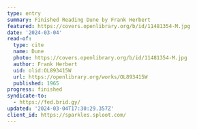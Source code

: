 ```yaml
---
type: entry
summary: Finished Reading Dune by Frank Herbert
featured: https://covers.openlibrary.org/b/id/11481354-M.jpg
date: '2024-03-04'
read-of:
  type: cite
  name: Dune
  photo: https://covers.openlibrary.org/b/id/11481354-M.jpg
  author: Frank Herbert
  uid: olid:OL893415W
  url: https://openlibrary.org/works/OL893415W
  published: 1965
progress: finished
syndicate-to:
  - https://fed.brid.gy/
updated: '2024-03-04T17:30:29.357Z'
client_id: https://sparkles.sploot.com/
---
```

